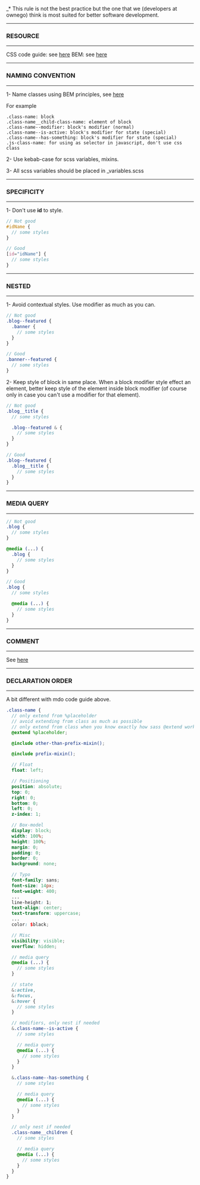 _* This rule is not the best practice but the one that we (developers at ownego) think is most suited for better software development.

***
### RESOURCE
***
CSS code guide: see [here][mdo code guide css]
BEM: see [here][bem doc]

***
### NAMING CONVENTION
***
1- Name classes using BEM principles, see [here][bem naming convention]

For example

```
.class-name: block
.class-name__child-class-name: element of block
.class-name--modifier: block's modifier (normal)
.class-name--is-active: block's modifier for state (special)
.class-name--has-something: block's modifier for state (special)
.js-class-name: for using as selector in javascript, don't use css class
```

2- Use kebab-case for scss variables, mixins.

3- All scss variables should be placed in _variables.scss

***
### SPECIFICITY
***
1- Don't use **id** to style.

```scss
// Not good
#idName {
  // some styles
}

// Good
[id="idName"] {
  // some styles
}
```

***
### NESTED
***
1- Avoid contextual styles. Use modifier as much as you can.

```scss
// Not good
.blog--featured {
  .banner {
    // some styles
  }
}

// Good
.banner--featured {
  // some styles
}
```

2- Keep style of block in same place. When a block modifier style effect an element, better keep style of the element inside block modifier (of course only in case you can't use a modifier for that element).

```scss
// Not good
.blog__title {
  // some styles

  .blog--featured & {
    // some styles
  }
}

// Good
.blog--featured {
  .blog__title {
    // some styles
  }
}
```

***
### MEDIA QUERY
***

```scss
// Not good
.blog {
  // some styles
}

@media (...) {
  .blog {
    // some styles
  }
}

// Good
.blog {
  // some styles

  @media (...) {
    // some styles
  }
}
```

***
### COMMENT
***
See [here][scss comment]

***
### DECLARATION ORDER
***
A bit different with mdo code guide above.

```scss
.class-name {
  // only extend from %placeholder
  // avoid extending from class as much as possible
  // only extend from class when you know exactly how sass @extend works
  @extend %placeholder;

  @include other-than-prefix-mixin();

  @include prefix-mixin();

  // Float
  float: left;

  // Positioning
  position: absolute;
  top: 0;
  right: 0;
  bottom: 0;
  left: 0;
  z-index: 1;

  // Box-model
  display: block;
  width: 100%;
  height: 100%;
  margin: 0;
  padding: 0;
  border: 0;
  background: none;

  // Typo
  font-family: sans;
  font-size: 14px;
  font-weight: 400;
  ...
  line-height: 1;
  text-align: center;
  text-transform: uppercase;
  ...
  color: $black;

  // Misc
  visibility: visible;
  overflow: hidden;

  // media query
  @media (...) {
    // some styles
  }

  // state
  &:active,
  &:focus,
  &:hover {
    // some styles
  }

  // modifiers, only nest if needed
  &.class-name--is-active {
    // some styles

    // media query
    @media (...) {
      // some styles
    }
  }

  &.class-name--has-something {
    // some styles

    // media query
    @media (...) {
      // some styles
    }
  }

  // only nest if needed
  .class-name__children {
    // some styles

    // media query
    @media (...) {
      // some styles
    }
  }
}
```



[mdo code guide css]: http://codeguide.co/#css
[bem doc]: https://en.bem.info/methodology/
[bem naming convention]: https://github.com/Shopify/css/tree/master/building-a-component
[scss comment]: https://github.com/Shopify/css/tree/master/commenting

